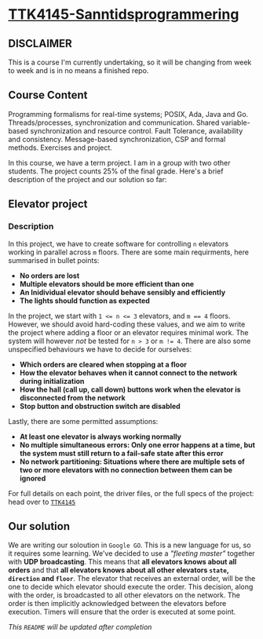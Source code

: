 # [TTK4145-Sanntidsprogrammering](https://www.ntnu.no/studier/emner/TTK4145)

## DISCLAIMER 
This is a course I'm currently undertaking, so it will be changing from week to week and is in no means a finished repo. 

## Course Content 
Programming formalisms for real-time systems; POSIX, Ada, Java and Go. Threads/processes, synchronization and communication. Shared variable-based synchronization and resource control. Fault Tolerance, availability and consistency. Message-based synchronization, CSP and formal methods. Exercises and project. 

In this course, we have a term project. I am in a group with two other students. The project counts 25% of the final grade. Here's a brief description of the project and our solution so far: 

## Elevator project
### Description
In this project, we have to create software for controlling `n` elevators working in parallel across `m` floors. There are some main requirments, here summarised in bullet points: 

  - **No orders are lost** 
  - **Multiple elevators should be more efficient than one** 
  - **An Inidividual elevator should behave sensibly and efficiently**
  - **The lights should function as expected**
  
In the project, we start with `1 <= n <= 3` elevators, and `m == 4` floors. However, we should avoid hard-coding these values, and we aim to write the project where adding a floor or an elevator requires minimal work. The system will however _not_ be tested for `n > 3` or `m != 4`. There are also some unspecified behaviours we have to decide for ourselves: 

  - **Which orders are cleared when stopping at a floor**
  - **How the elevator behaves when it cannot connect to the network during initialization**
  - **How the hall (call up, call down) buttons work when the elevator is disconnected from the network**
  - **Stop button and obstruction switch are disabled**
 
Lastly, there are some permitted assumptions: 
  - **At least one elevator is always working normally**
  - **No multiple simultaneous errors: Only one error happens at a time, but the system must still return to a fail-safe state after this error**
  - **No network partitioning: Situations where there are multiple sets of two or more elevators with no connection between them can be ignored**

For full details on each point, the driver files, or the full specs of the project: head over to [`TTK4145`](https://github.com/TTK4145/Project#elevator-project)

## Our solution
We are writing our soloution in `Google GO`. This is a new language for us, so it requires some learning. We've decided to use a _"fleeting master"_ together with **UDP broadcasting**. This means that **all elevators knows about all orders** and that **all elevators knows about all other elevators `state`, `direction` and `floor`**. The elevator that receives an external order, will be the one to decide which elevator should execute the order. This decision, along with the order, is broadcasted to all other elevators on the network. The order is then implicitly acknowledged between the elevators before execution. Timers will ensure that the order is executed at some point.

_This `README` will be updated after completion_
